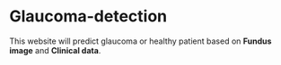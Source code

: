 # Glaucoma-detection
This website will predict glaucoma or healthy patient based on **Fundus image** and **Clinical data**.
